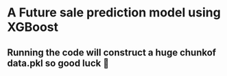 # A Future sale prediction model using XGBoost 
## Running the code will construct a huge chunkof data.pkl so good luck 🫡
